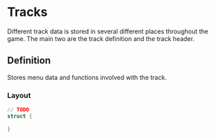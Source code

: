 # Tracks
Different track data is stored in several different places throughout the game. The main two are the track definition and the track header.

## Definition
Stores menu data and functions involved with the track.
### Layout
```c
// TODO
struct {
    
}
```